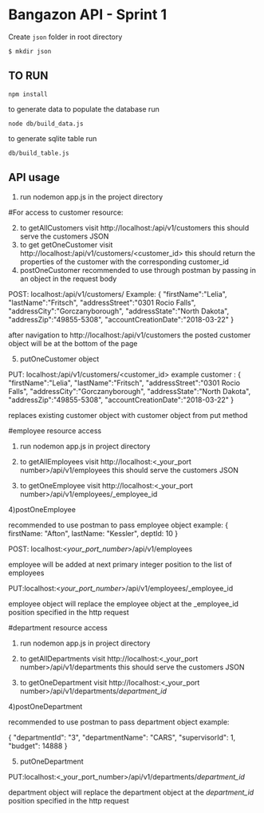 # Bangazon API - Sprint 1

Create `json` folder in root directory
```
$ mkdir json
```

## TO RUN
```
npm install
```

to generate data to populate the database run 
```
node db/build_data.js
```
to generate sqlite table run 
```
db/build_table.js
```

## API usage

1) run nodemon app.js in the project directory

#For access to customer resource:

2) to getAllCustomers visit http://localhost:<port number>/api/v1/customers 
this should serve the customers JSON 
3) to get getOneCustomer visit http://localhost:<port number>/api/v1/customers/<customer_id>
this should return the properties of the customer with the corresponding customer_id
4) postOneCustomer 
recommended to use through postman by passing in an object in the request body 

POST: localhost:<port number>/api/v1/customers/
Example: 
{
"firstName":"Lelia",
"lastName":"Fritsch",
"addressStreet":"0301 Rocio Falls",
"addressCity":"Gorczanyborough",
"addressState":"North Dakota",
"addressZip":"49855-5308",
"accountCreationDate":"2018-03-22"
} 

after navigation to http://localhost:<port number>/api/v1/customers the posted customer object will be at the bottom of the page

5) putOneCustomer object

PUT: localhost:<port number>/api/v1/customers/<customer_id>
example customer : 
{
"firstName":"Lelia",
"lastName":"Fritsch",
"addressStreet":"0301 Rocio Falls",
"addressCity":"Gorczanyborough",
"addressState":"North Dakota",
"addressZip":"49855-5308",
"accountCreationDate":"2018-03-22"
} 

replaces existing customer object with customer object from put method

#employee resource access 
1) run nodemon app.js in project directory  

2) to getAllEmployees visit http://localhost:<_your_port number>/api/v1/employees
this should serve the customers JSON 

3) to getOneEmployee  visit http://localhost:<_your_port number>/api/v1/employees/_employee_id

4)postOneEmployee

recommended to use postman to pass employee object 
example: 
{
firstName: "Afton",
lastName: "Kessler",
deptId: 10
}

POST: localhost:<_your_port_number_>/api/v1/employees

employee will be added at next primary integer position to the list of employees

PUT:localhost:<_your_port_number_>/api/v1/employees/_employee_id

employee object will replace the employee object at the _employee_id position specified in the http request 

#department resource access 
1) run nodemon app.js in project directory  

2) to getAllDepartments visit http://localhost:<_your_port number>/api/v1/departments
this should serve the customers JSON 

3) to getOneDepartment visit http://localhost:<_your_port number>/api/v1/departments/_department_id_

4)postOneDepartment

recommended to use postman to pass department object 
example: 

{
"departmentId": "3",
"departmentName": "CARS",
"supervisorId": 1,
"budget": 14888
}


5) putOneDepartment

PUT:localhost:<_your_port_number>/api/v1/departments/_department_id_

department object will replace the department object at the _department_id_ position specified in the http request 
